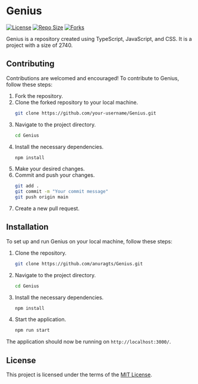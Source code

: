 # Genius

[![License](https://img.shields.io/badge/License-MIT-yellow.svg)](https://opensource.org/licenses/MIT)
[![Repo Size](https://img.shields.io/github/repo-size/anuragts/Genius.svg)](https://github.com/anuragts/Genius)
[![Forks](https://img.shields.io/github/forks/anuragts/Genius.svg)](https://github.com/anuragts/Genius)

Genius is a repository created using TypeScript, JavaScript, and CSS. It is a project with a size of 2740.

## Contributing

Contributions are welcomed and encouraged! To contribute to Genius, follow these steps:

1. Fork the repository.
2. Clone the forked repository to your local machine.
   ```bash
   git clone https://github.com/your-username/Genius.git
   ```
3. Navigate to the project directory.
   ```bash
   cd Genius
   ```
4. Install the necessary dependencies.
   ```bash
   npm install
   ```
5. Make your desired changes.
6. Commit and push your changes.
   ```bash
   git add .
   git commit -m "Your commit message"
   git push origin main
   ```
7. Create a new pull request.

## Installation

To set up and run Genius on your local machine, follow these steps:

1. Clone the repository.
   ```bash
   git clone https://github.com/anuragts/Genius.git
   ```
2. Navigate to the project directory.
   ```bash
   cd Genius
   ```
3. Install the necessary dependencies.
   ```bash
   npm install
   ```
4. Start the application.
   ```bash
   npm run start
   ```

The application should now be running on `http://localhost:3000/`.

## License

This project is licensed under the terms of the [MIT License](https://opensource.org/licenses/MIT).
